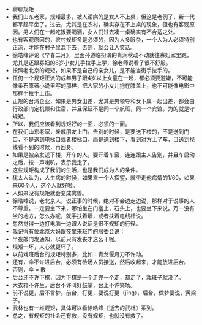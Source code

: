 - 聊聊规矩
- 我们山东老家，规矩最多，被人诟病的是女人不上桌，但这是老例了，新一代都平起平坐了。过去，尤其是在农村，确实存在不上桌的现象，但也有客观原因。男人们在一起吃饭要喝酒，女人们过去凑一桌确实有不合适之处。
- 也有客观原因的，农村规矩多是必须的，因为人多眼杂，一个人为人必须特别正派，才能在村子里混下去，否则，就会让人笑话。
- 徐皓峰评论《早春二月》，里面孙道临扮演的肖涧秋动不动就往寡妇家里跑，尤其是还跟寡妇的8岁小女儿手拉手上学，徐老师说看了很不舒服。
- 按照老北京的规矩，如果不是自己的亲女儿，是不能当街手拉手的。
- 任何一个规矩正派的成年男子跟4岁以上女童在一起，都必须要避嫌，不可能像柔石原著小说里写的那样，把人家的小女儿抱在膝盖上，也不可能像电影中那样手拉手上街。
- 正规的台湾企业，如果是男女出差，尤其是男领导和女下属一起出差，都会由行政部门定机票和住宿，并且保证不是同一个航班，同一个宾馆。为的就是守规矩。
- 所以，我们应该看到规矩好的一面，必须的一面。
- 在我们山东老家，亲戚朋友上门，告别的时候，是要送下楼的，不是送到门口，不是送到电梯口或者楼梯口，而是送到楼下，看到对方上了车，目送到视线看不到的时候，再回身。
- 如果是被亲友送下楼，开车的人，要开着车窗，连连跟主人告别，并且车启动之后，按一声喇叭，表示我走了。
- 这些规矩构成了我们的生活，也是我们成为人的条件。
- 犹太人认为，人生病的时候，如果来一个人探望，就带走他病情的1/60，如果来60个人，这个人就好啦。
- 人如果没有规矩就会变成禽兽。
- 徐皓峰说，老北京人，说正事的时候，绝对不会边走边说，那样对于说事的人不尊重。一定要坐下来，哪怕坐在门槛上，石头上，也要坐下来说。万一没有坐的地方，怎么办呢，就手扶着墙，或者扶着电线杆说。
- 忽然觉得一边打电脑一边跟人说话是很不规矩的行径。
- 我记得有位北京大妈跟夜里来敲门的居委会说：
- 半夜敲门发通知，以前只有发丧才这么干呢。
- 规矩一坏，人心就更坏了。
- 以前戏班后台的规矩特别多，比如：青龙偃月刀不许动。
- 还有，伞不许进后台，必须有检场人员接送，然后收起来，才能放进后台。
- 否则，伞 = 散
- 后台还不许下棋，因为下棋是一个走完一个走，都走了，戏班子就没了。
- 大衣箱不许坐，后台不许叫好鼓掌，台上不许笑场。
- 前不说更，后不言梦。前台，打更，要说打更（jīng），后台，做梦要说，黄粱子。
- 武林也有一堆规矩，具体可以看徐皓峰《逝去的武林》系列。
- 总之，有规矩的社会还有救，没有规矩，也就没有救了。
